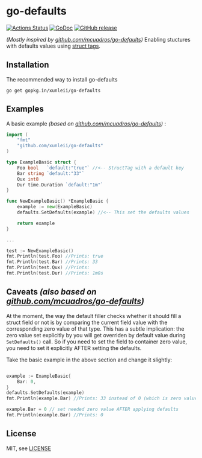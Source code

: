 go-defaults
==============================
[![Actions Status](https://github.com/xunleii/go-defaults/workflows/github-ci/badge.svg)](https://github.com/xunleii/go-defaults/actions)
[![GoDoc](http://godoc.org/github.com/xunleii/go-defaults?status.png)](http://godoc.org/github.com/xunleii/go-defaults)
[![GitHub release](https://img.shields.io/github/release/xunleii/go-defaults.svg)](https://github.com/xunleii/go-defaults/releases)


*(Mostly inspired by [github.com/mcuadros/go-defaults](https://github.com/mcuadros/go-defaults))*
Enabling stuctures with defaults values using [struct tags](http://golang.org/pkg/reflect/#StructTag).

Installation
------------

The recommended way to install go-defaults

```
go get gopkg.in/xunleii/go-defaults
```

Examples
--------

A basic example *(based on [github.com/mcuadros/go-defaults](https://github.com/mcuadros/go-defaults))*  :

```go
import (
    "fmt"
    "github.com/xunleii/go-defaults"
)

type ExampleBasic struct {
    Foo bool   `default:"true"` //<-- StructTag with a default key
    Bar string `default:"33"`
    Qux int8
    Dur time.Duration `default:"1m"`
}

func NewExampleBasic() *ExampleBasic {
    example := new(ExampleBasic)
    defaults.SetDefaults(example) //<-- This set the defaults values

    return example
}

...

test := NewExampleBasic()
fmt.Println(test.Foo) //Prints: true
fmt.Println(test.Bar) //Prints: 33
fmt.Println(test.Qux) //Prints:
fmt.Println(test.Dur) //Prints: 1m0s
```

Caveats *(also based on [github.com/mcuadros/go-defaults](https://github.com/mcuadros/go-defaults))*
--------------------------------------------------------------------------------------------------------

At the moment, the way the default filler checks whether it should fill a struct field or not is by comparing the current field value with the corresponding zero value of that type. This has a subtle implication: the zero value set explicitly by you will get overriden by default value during `SetDefaults()` call. So if you need to set the field to container zero value, you need to set it explicitly AFTER setting the defaults.

Take the basic example in the above section and change it slightly:
```go

example := ExampleBasic{
    Bar: 0,
}
defaults.SetDefaults(example)
fmt.Println(example.Bar) //Prints: 33 instead of 0 (which is zero value for int)

example.Bar = 0 // set needed zero value AFTER applying defaults
fmt.Println(example.Bar) //Prints: 0

```

License
-------

MIT, see [LICENSE](LICENSE)
